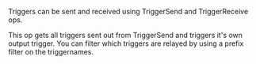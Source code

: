 Triggers can be sent and received using TriggerSend and TriggerReceive ops.

This op gets all triggers sent out from TriggerSend and triggers it's own output trigger. You can filter which triggers are relayed by using a prefix filter on the triggernames.
